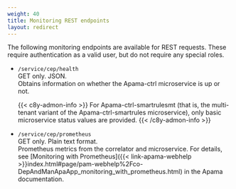 ```yaml
---
weight: 40
title: Monitoring REST endpoints
layout: redirect
---
```



The following monitoring endpoints are available for REST requests. These require authentication as a valid user, but do not require any special roles.

- `/service/cep/health`  
    GET only. JSON.  
    Obtains information on whether the Apama-ctrl microservice is up or not.

    {{< c8y-admon-info >}}
  For Apama-ctrl-smartrulesmt (that is, the multi-tenant variant of the Apama-ctrl-smartrules microservice), only basic microservice status values are provided.
    {{< /c8y-admon-info >}}
- `/service/cep/prometheus`  
    GET only. Plain text format.  
    Prometheus metrics from the correlator and microservice. For details, see [Monitoring with Prometheus]({{< link-apama-webhelp >}}index.html#page/pam-webhelp%2Fco-DepAndManApaApp_monitoring_with_prometheus.html) in the Apama documentation.
